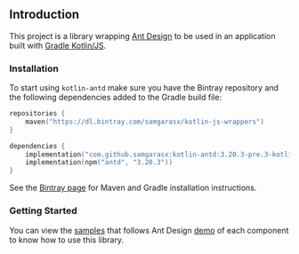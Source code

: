 ## Introduction
This project is a library wrapping [Ant Design](https://ant.design/docs/react/introduce) to be used in an application 
built with [Gradle Kotlin/JS](https://kotlinlang.org/docs/reference/js-project-setup.html).

### Installation

To start using `kotlin-antd` make sure you have the Bintray repository and the following dependencies added to 
the Gradle build file:

```kotlin
repositories {
    maven("https://dl.bintray.com/samgarasx/kotlin-js-wrappers")
}

dependencies {
    implementation("com.github.samgarasx:kotlin-antd:3.20.3-pre.3-kotlin-1.4.0")
    implementation(npm("antd", "3.20.3"))
}
```

See the [Bintray page](https://bintray.com/samgarasx/kotlin-js-wrappers/kotlin-antd) for Maven and Gradle 
installation instructions.

### Getting Started
You can view the [samples](https://github.com/samgarasx/kotlin-js-wrappers/tree/master/kotlin-antd/samples) that follows 
Ant Design [demo](https://github.com/ant-design/ant-design/tree/master/components) of each component to know 
how to use this library.
